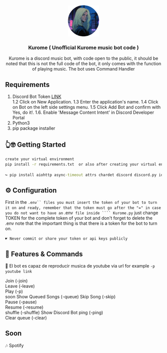 <br>
<p align="center">
    <img src="./Kurome.png" alt='Logo' width=100>

<h3 align="center">Kurome ( Unofficial Kurome music bot code )</h3>

<p align="center">
    Kurome is a discord music bot, with code open to the public, it should be noted that this is not the full code of the bot, it only comes with the function of playing music. The bot uses Command Handler
</p>

<p align="center">

## Requirements
1. Discord Bot Token [LINK](https://discord.com/developers/applications)  
1.2 Click on New Application.
1.3 Enter the application's name.
1.4 Click on Bot on the left side settings menu.
1.5 Click Add Bot and confirm with Yes, do it!.
1.6. Enable 'Message Content Intent' in Discord Developer Portal   
2. Python3  
3. pip package installer  

## 👆🤓 Getting Started  
```cmd
create your virtual environment
pip install -r requirements.txt  or also after creating your virtual environment install them manually ↴ 🐼

↪ pip install aiohttp async-timeout attrs chardet discord discord.py idna multidict typing_extensions yarl youtube-dl
```
## ⚙️ Configuration
First in the ``` .env`` files you must insert the token of your bot to turn it on and ready, remember that the token must go after the "="
in case you do not want to have an ``` .env``` file inside ```` Kurome.py``` just change TOKEN for the complete token of your bot and don't forget to delete the .env
note that the important thing is that there is a token for the bot to turn on.

 ```☛ Never commit or share your token or api keys publicly ```

 ## 🐻 Features & Commands  
🎵 El bot es capaz de reproducir musica de youtube via url
for example ```-p youtube link```

Join (-join)  
Leave (-leave)  
Play (-p)  
soon Show Queued Songs (-queue)
Skip Song (-skip)  
Pause (-pause)  
Resume (-resume)   
shuffle (-shuffle)
Show Discord Bot ping (-ping)  
Clear queue (-clear)

## Soon

🎶 Spotify